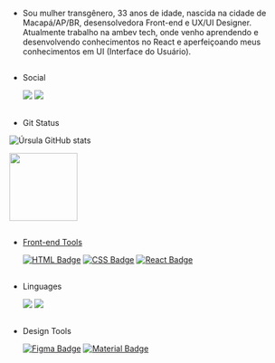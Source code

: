 
- Sou mulher transgênero, 33 anos de idade, nascida na cidade de Macapá/AP/BR, desensolvedora Front-end e UX/UI Designer. Atualmente trabalho na ambev tech, onde venho aprendendo e desenvolvendo conhecimentos no React e aperfeiçoando meus conhecimentos em UI (Interface do Usuário).

 ##

- Social
 
    <a href="https://www.linkedin.com/in/urariel/" target="_blank"><img src="https://camo.githubusercontent.com/f09abcfb596575e45f2d38a289ad865b26bd3a0bdc64e98a8a75c16ab2484643/68747470733a2f2f696d672e736869656c64732e696f2f62616467652f2d4c696e6b6564496e2d626c75653f7374796c653d266c6f676f3d4c696e6b6564496e266c6f676f436f6c6f723d7768697465266c696e6b3d68747470733a2f2f7777772e6c696e6b6564696e2e636f6d2f696e2f616c652d616c63616e746172612f" target="_blank"></a>
    <a href="https://www.instagram.com/urslariel/" target="_blank"><img src="https://camo.githubusercontent.com/882fb943ce72b6e36804d441458a95289611ca59b3c1cd8125e06a4159c162f9/68747470733a2f2f696d672e736869656c64732e696f2f62616467652f496e7374616772616d2d4534343035463f7374796c653d266c6f676f3d696e7374616772616d266c6f676f436f6c6f723d7768697465266c696e6b3d68747470733a2f2f7777772e696e7374616772616d2e636f6d2f737274612e78616e64612f" target="_blank"></a>
    
 ##
  
 - Git Status

  ![Úrsula GitHub stats](https://github-readme-stats.vercel.app/api?username=Ursulariel&theme=dracula&show_icons=true)
  
  <div>
    <a href="https://github.com/ursulariel">
    <img height="120em" src="https://github-readme-stats.vercel.app/api/top-langs/?username=ursulariel&layout=compact&langs_count=7&theme=dracula"/>
  </div>
 
 ##
  
 - Front-end Tools

    <a href="https://developer.mozilla.org/pt-BR/docs/orphaned/Web/Guide/HTML/HTML5/" rel="nofollow"><img src="https://camo.githubusercontent.com/add53adf6ea2ecaf5956c6dce342541c1d6d813008fdfd0ecc63fb7ad87692df/68747470733a2f2f696d672e736869656c64732e696f2f62616467652f48544d4c352d4533344632363f7374796c653d266c6f676f3d68746d6c35266c6f676f436f6c6f723d7768697465266c696e6b3d68747470733a2f2f646576656c6f7065722e6d6f7a696c6c612e6f72672f70742d42522f646f63732f6f727068616e65642f5765622f47756964652f48544d4c2f48544d4c352f" alt="HTML Badge" data-canonical-src="https://img.shields.io/badge/HTML5-E34F26?style=&amp;logo=html5&amp;logoColor=white&amp;link=https://developer.mozilla.org/pt-BR/docs/orphaned/Web/Guide/HTML/HTML5/" style="max-width: 100%;"></a>
    <a href="https://developer.mozilla.org/pt-BR/docs/Web/CSS" rel="nofollow"><img src="https://camo.githubusercontent.com/56f518f5c6cca5d6f65c1e85f11ca685d2b7f5871c780c81df980cde4224b223/68747470733a2f2f696d672e736869656c64732e696f2f62616467652f435353332d3135373242363f7374796c653d266c6f676f3d63737333266c6f676f436f6c6f723d7768697465266c696e6b3d68747470733a2f2f646576656c6f7065722e6d6f7a696c6c612e6f72672f70742d42522f646f63732f5765622f435353" alt="CSS Badge" data-canonical-src="https://img.shields.io/badge/CSS3-1572B6?style=&amp;logo=css3&amp;logoColor=white&amp;link=https://developer.mozilla.org/pt-BR/docs/Web/CSS" style="max-width: 100%;"></a>
    <a href="https://reactjs.org/" rel="nofollow"><img src="https://camo.githubusercontent.com/37226ff7a36d9f1cb6b5418bafe3213996693747564401fc8ba0d82d058eb27e/68747470733a2f2f696d672e736869656c64732e696f2f62616467652f52656163742d3230323332413f7374796c653d266c6f676f3d7265616374266c6f676f436f6c6f723d363144414642266c696e6b3d68747470733a2f2f72656163746a732e6f72672f" alt="React Badge" data-canonical-src="https://img.shields.io/badge/React-20232A?style=&amp;logo=react&amp;logoColor=61DAFB&amp;link=https://reactjs.org/" style="max-width: 100%;"></a>
   
  ##
   
 - Linguages
 
   <a href="https://developer.mozilla.org/pt-BR/docs/Web/JavaScript" target="_blank"><img src="https://camo.githubusercontent.com/edcde4dc31f33ee9ae2efeaa33bd3d7611dc41e35dc74a1ba7637f3cd73c2cc7/68747470733a2f2f696d672e736869656c64732e696f2f62616467652f4a6176615363726970742d4637444631453f7374796c653d266c6f676f3d6a617661736372697074266c6f676f436f6c6f723d626c61636b266c696e6b3d68747470733a2f2f646576656c6f7065722e6d6f7a696c6c612e6f72672f70742d42522f646f63732f5765622f4a617661536372697074" target="_blank"></a>
   <a href="https://www.typescriptlang.org/" target="_blank"><img src="https://camo.githubusercontent.com/b567c53a83ab37d210714061471f6129f4c2dc4cf1e1b7216c2e1920ef5daa77/68747470733a2f2f696d672e736869656c64732e696f2f62616467652f547970655363726970742d3030374143433f7374796c653d266c6f676f3d74797065736372697074266c6f676f436f6c6f723d7768697465266c696e6b3d68747470733a2f2f7777772e747970657363726970746c616e672e6f72672f" target="_blank"></a>
   
  ##
   
 - Design Tools

   <a href="https://figma.com" rel="nofollow"><img src="https://camo.githubusercontent.com/b1608a3e36125bd0619759ffd2bacf1b615f9dc4188244a004b884ff8484629d/68747470733a2f2f696d672e736869656c64732e696f2f62616467652f4669676d612d4632344531453f7374796c653d266c6f676f3d6669676d61266c6f676f436f6c6f723d7768697465266c696e6b3d68747470733a2f2f6669676d612e636f6d" alt="Figma Badge" data-canonical-src="https://img.shields.io/badge/Figma-F24E1E?style=&amp;logo=figma&amp;logoColor=white&amp;link=https://figma.com" style="max-width: 100%;"></a>
   <a href="https://material-ui.com/" rel="nofollow"><img src="https://camo.githubusercontent.com/d47afe039c41d0a1b06b25edcea5faf163a706e248bdc3e4b63ec8cce526a8ce/68747470733a2f2f696d672e736869656c64732e696f2f62616467652f4d6174657269616c2d2d55492d3030383143423f7374796c653d266c6f676f3d6d6174657269616c2d7569266c6f676f436f6c6f723d7768697465266c696e6b3d68747470733a2f2f6d6174657269616c2d75692e636f6d2f" alt="Material Badge" data-canonical-src="https://img.shields.io/badge/Material--UI-0081CB?style=&amp;logo=material-ui&amp;logoColor=white&amp;link=https://material-ui.com/" style="max-width: 100%;"></a>
 
  ##


